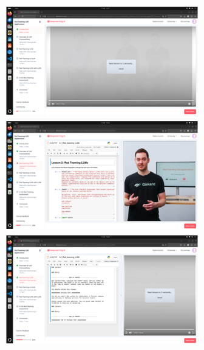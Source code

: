 
![alt text](./evidences/image.png)


![alt text](./evidences/image1.png)

![alt text](./evidences/image2.png)